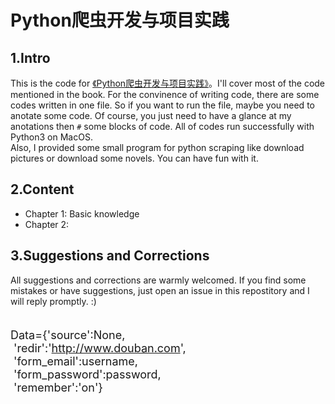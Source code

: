 # Python爬虫开发与项目实践

1.Intro
---

This is the code for <a href="https://book.douban.com/subject/27061630/">《Python爬虫开发与项目实践》</a>。I'll cover most of the code mentioned in the book. For the convinence of writing code, there are some codes written in one file. So if you want to run the file, maybe you need to anotate some code. Of course, you just need to have a glance at my anotations then `#` some blocks of code. All of codes run successfully with Python3 on MacOS.   
Also, I provided some small program for python scraping like download pictures or download some novels. You can have fun with it. 

2.Content
---

- Chapter 1: Basic knowledge
- Chapter 2:

3.Suggestions and Corrections
---
All suggestions and corrections are warmly welcomed. If you find some mistakes or have suggestions, just open an issue in this repostitory and I will reply promptly. :)


<span style="font-size:18px;"><span style="white-space:pre">    </span>Data={'source':None,  
<span style="white-space:pre">        </span>'redir':'http://www.douban.com',  
<span style="white-space:pre">        </span>'form_email':username,  
<span style="white-space:pre">        </span>'form_password':password,  
<span style="white-space:pre">        </span>'remember':'on'}</span> 
